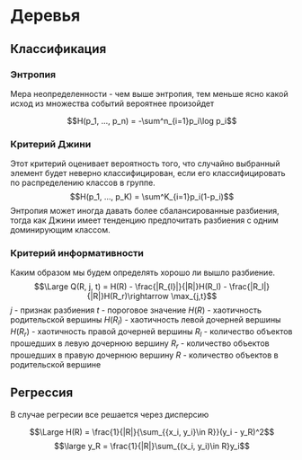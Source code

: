 # Деревья

## Классификация

### Энтропия 
Мера неопределенности - чем выше энтропия, тем меньше ясно какой исход из множества событий вероятнее произойдет 

$$H(p_1, ..., p_n) = -\sum^n_{i=1}p_i\log p_i$$
### Критерий Джини 


Этот критерий оценивает вероятность того, что случайно выбранный элемент будет неверно классифицирован, если его классифицировать по распределению классов в группе.
$$H(p_1, ..., p_K) = \sum^K_{i=1}p_i(1-p_i)$$
Энтропия может иногда давать более сбалансированные разбиения, тогда как Джини имеет тенденцию предпочитать разбиения с одним доминирующим классом.


### Критерий информативности 

Каким образом мы будем определять хорошо ли вышло разбиение. 
$$\Large Q(R, j, t) = H(R) - \frac{|R_{l}|}{|R|}H(R_l) - \frac{|R_l|}{|R|}H(R_r)\rightarrow \max_{j,t}$$
$j$ - признак разбиения 
$t$ - пороговое значение 
$H(R)$ - хаотичность родительской вершины 
$H(R_l)$ - хаотичность левой дочерней вершины
$H(R_r)$ - хаотичность правой дочерней вершины
$R_l$ - количество объектов прошедших в левую дочернюю вершину
$R_r$ - количество объектов прошедших в правую дочернюю вершину
$R$ - количество объектов в родительской вершине

## Регрессия 

В случае регресии все решается через дисперсию

$$\Large H(R) = \frac{1}{|R|}{\sum_{{x_i, y_i}\in R}}(y_i - y_R)^2$$
$$\large y_R = \frac{1}{|R|}\sum_{(x_i, y_i)\in R}y_i$$

